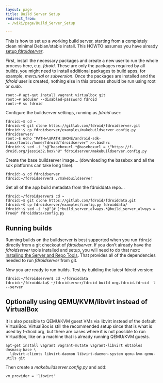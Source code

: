 ```yaml
---
layout: page
title: Build Server Setup
redirect_from:
 - /wiki/page/Build_Server_Setup

---
```


This is how to set up a working build server, starting from a completely clean minimal Debian/stable install.  This HOWTO assumes you have already [setup _fdroidserver_](Installing_the_Server_and_Repo_Tools).

First, install the necessary packages and create a new user to run the whole process here, e.g. _fdroid_. These are only the packages required by all builds, you might need to install additional packages to build apps, for example, _mercurial_ or _subversion_. Once the packages are installed and the _fdroid_ user is created, nothing else in this process should be run using root or _sudo_. 

    root:~# apt-get install vagrant virtualbox git
    root:~# adduser --disabled-password fdroid
    root:~# su fdroid

Configure the buildserver settings, running as _fdroid_ user:

    fdroid:~$ cd ~
    fdroid:~$ git clone https://gitlab.com/fdroid/fdroidserver.git
    fdroid:~$ cp fdroidserver/examples/makebuildserver.config.py fdroidserver/
    root:~$ echo "PATH=\$PATH:$HOME/android-sdk-linux/tools:/home/fdroid/fdroidserver" >>.bashrc
    fdroid:~$ sed -i "s@^baseboxurl.*@baseboxurl = \"https://f-droid.org/jessie32.box\"@" fdroidserver/makebuildserver.config.py

Create the base buildserver image... (downloading the basebox and all the sdk platforms can take long time).

    fdroid:~$ cd fdroidserver
    fdroid:~/fdroidserver$ ./makebuildserver

Get all of the app build metadata from the fdroiddata repo...

    fdroid:~/fdroidserver$ cd ~
    fdroid:~$ git clone https://gitlab.com/fdroid/fdroiddata.git
    fdroid:~$ cp fdroidserver/examples/config.py fdroiddata/
    fdroid:~$ sed -i "s@^[# ]*build_server_always.*@build_server_always = True@" fdroiddata/config.py


## Running builds

Running builds on the buildserver is best supported when you run <code>fdroid</code> directly from a git checkout of _fdroidserver_.  If you don't already have the _fdroidserver_ tools installed and setup, you will need to do that next: [Installing the Server and Repo Tools](Installing_the_Server_and_Repo_Tools).  That provides all of the dependencies needed to run _fdroidserver_ from git.

Now you are ready to run builds. Test by building the latest fdroid version:

    fdroid:~/fdroidserver$ cd ~/fdroiddata
    fdroid:~/fdroiddata$ ~/fdroidserver/fdroid build org.fdroid.fdroid -l --server


## Optionally using QEMU/KVM/libvirt instead of VirtualBox

It is also possible to QEMU/KVM guest VMs via libvirt instead of the default VirtualBox.  VirtualBox is still the recommended setup since that is what is used by f-droid.org, but there are cases where it is not possible to run VirtualBox, like on a machine that is already running QEMU/KVM guests.

    apt-get install vagrant vagrant-mutate vagrant-libvirt ebtables dnsmasq-base \
      libvirt-clients libvirt-daemon libvirt-daemon-system qemu-kvm qemu-utils git

Then create a _makebuildserver.config.py_ and add:

    vm_provider = 'libvirt'

